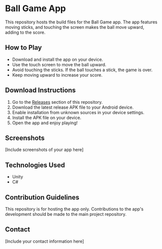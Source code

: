 # Ball Game App

This repository hosts the build files for the Ball Game app. The app features moving sticks, and touching the screen makes the ball move upward, adding to the score.

## How to Play

- Download and install the app on your device.
- Use the touch screen to move the ball upward.
- Avoid touching the sticks. If the ball touches a stick, the game is over.
- Keep moving upward to increase your score.

## Download Instructions

1. Go to the [Releases](https://github.com/your-username/your-repository/releases) section of this repository.
2. Download the latest release APK file to your Android device.
3. Enable installation from unknown sources in your device settings.
4. Install the APK file on your device.
5. Open the app and enjoy playing!

## Screenshots

[Include screenshots of your app here]

## Technologies Used

- Unity
- C#

## Contribution Guidelines

This repository is for hosting the app only. Contributions to the app's development should be made to the main project repository.

## Contact

[Include your contact information here]


